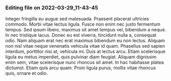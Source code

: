 

### Editing file on 2022-03-29_11-43-45

Integer fringilla eu augue sed malesuada. Praesent placerat ultricies commodo. Morbi vitae lectus ligula. Fusce non enim nec justo fermentum tempus. Sed ipsum libero, maximus sit amet tempus vel, bibendum a neque. In nec tristique lacus. Donec eu est viverra, tincidunt nulla a, consequat odio. Nam aliquam erat nec erat maximus bibendum eu non lectus. Aliquam non nisl vitae neque venenatis vehicula vitae id quam.
Phasellus sed sapien interdum, porttitor nisi at, vehicula mi. Duis at lectus arcu. Etiam scelerisque ligula eu metus imperdiet, quis pulvinar diam feugiat. Aliquam dignissim enim sem, vitae scelerisque nunc rhoncus sit amet. In hac habitasse platea dictumst. Etiam quis arcu quam. Proin ligula purus, mollis vitae rhoncus quis, ornare et odio.


